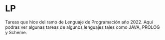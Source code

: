 # LP
Tareas que hice del ramo de Lenguaje de Programación año 2022.
Aquí podras ver algunas tareas  de algunos lenguajes tales como JAVA, PROLOG y Scheme.
